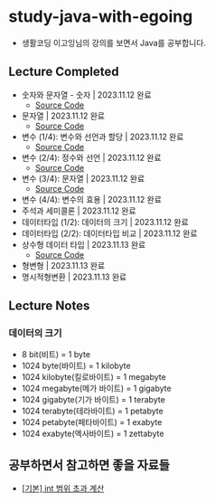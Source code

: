 # study-java-with-egoing
- 생활코딩 이고잉님의 강의를 보면서 Java를 공부합니다.

## Lecture Completed
- 숫자와 문자열 - 숫자 | 2023.11.12 완료
  - [Source Code](./src/Number.java)
- 문자열 | 2023.11.12 완료
  - [Source Code](./src/CharString.java)
- 변수 (1/4): 변수와 선언과 할당 | 2023.11.12 완료
  - [Source Code](./src/IntergerDemo.java)
- 변수 (2/4): 정수와 선언 | 2023.11.12 완료
  - [Source Code](./src/DoubleDemo.java)
- 변수 (3/4): 문자열 | 2023.11.12 완료
  - [Source Code](./src/StringDemo.java)
- 변수 (4/4): 변수의 효용 | 2023.11.12 완료
- 주석과 세미콜론 | 2023.11.12 완료
- 데이터타입 (1/2): 데이터의 크기 | 2023.11.12 완료
- 데이터타입 (2/2): 데이터타입 비교 | 2023.11.12 완료
- 상수형 데이터 타입 | 2023.11.13 완료
  - [Source Code](./src/ConstantDemon.java)
- 형변형 | 2023.11.13 완료
- 명시적형변환 | 2023.11.13 완료

## Lecture Notes

### 데이터의 크기
- 8 bit(비트) = 1 byte
- 1024 byte(바이트) = 1 kilobyte
- 1024 kilobyte(킬로바이트) = 1 megabyte
- 1024 megabyte(메가 바이트) = 1 gigabyte
- 1024 gigabyte(기가 바이트) = 1 terabyte
- 1024 terabyte(테라바이트) = 1 petabyte
- 1024 petabyte(페타바이트) = 1 exabyte
- 1024 exabyte(엑사바이트) = 1 zettabyte

## 공부하면서 참고하면 좋을 자료들
- [[기본] int 범위 초과 계산](https://injunech.tistory.com/400)
